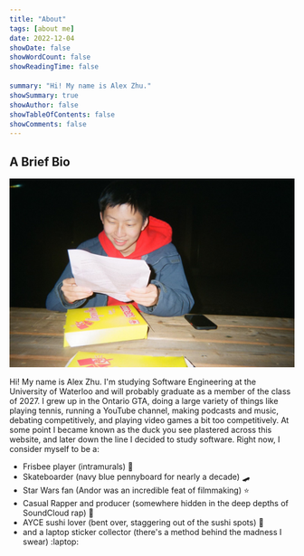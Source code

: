 ```yaml
---
title: "About"
tags: [about me]
date: 2022-12-04
showDate: false
showWordCount: false
showReadingTime: false

summary: "Hi! My name is Alex Zhu."
showSummary: true
showAuthor: false
showTableOfContents: false
showComments: false
---
```

## A Brief Bio

![Polaroid picture of Alex Zhu reading something outside of Waterloo Campus Pizza.](pizza.jpg "Waterloo Campus Pizza, 2022")

Hi! My name is Alex Zhu. I'm studying Software Engineering at the University of Waterloo and will probably graduate as a member of the class of 2027. I grew up in the Ontario GTA, doing a large variety of things like playing tennis, running a YouTube channel, making podcasts and music, debating competitively, and playing video games a bit too competitively. At some point I became known as the duck you see plastered across this website, and later down the line I decided to study software. Right now, I consider myself to be a:
- Frisbee player (intramurals) :flying_disc:
- Skateboarder (navy blue pennyboard for nearly a decade) :skateboard:
- Star Wars fan (Andor was an incredible feat of filmmaking) :star:
- Casual Rapper and producer (somewhere hidden in the deep depths of SoundCloud rap) :microphone:
- AYCE sushi lover (bent over, staggering out of the sushi spots) :sushi:
- and a laptop sticker collector (there's a method behind the madness I swear) :laptop: